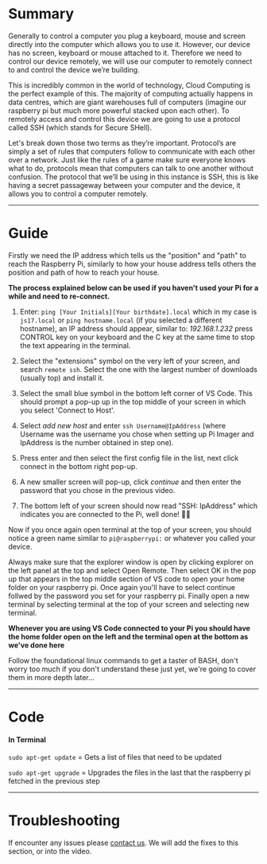 # Summary
Generally to control a computer you plug a keyboard, mouse and screen directly into the computer which allows you to use it. However, our device has no screen, keyboard or mouse attached to it. Therefore we need to control our device remotely, we will use our computer to remotely connect to and control the device we’re building. 

This is incredibly common in the world of technology, Cloud Computing is the perfect example of this. The majority of computing actually happens in data centres, which are giant warehouses full of computers (imagine our raspberry pi but much more powerful stacked upon each other). To remotely access and control this device we are going to use a protocol called SSH (which stands for Secure SHell). 

Let's break down those two terms as they’re important. Protocol’s are simply a set of rules that computers follow to communicate with each other over a network. Just like the rules of a game make sure everyone knows what to do, protocols mean that computers can talk to one another without confusion. The protocol that we’ll be using in this instance is SSH, this is like having a secret passageway between your computer and the device, it allows you to control a computer remotely.

---
# Guide
Firstly we need the IP address which tells us the "position" and "path" to reach the Raspberry Pi, similarly to how your house address tells others the position and path of how to reach your house.

**The process explained below can be used if you haven't used your Pi for a while and need to re-connect.**

1. Enter: `ping [Your Initials][Your birthdate].local` which in my case is `js17.local` or `ping hostname.local` (if you selected a different hostname), an IP address should appear, similar to: *192.168.1.232* press CONTROL key on your keyboard and the C key at the same time to stop the text appearing in the terminal.

2. Select the "extensions" symbol on the very left of your screen, and search `remote ssh`. Select the one with the largest number of downloads (usually top) and install it.

3. Select the small blue symbol in the bottom left corner of VS Code. This should prompt a pop-up up in the top middle of your screen in which you select 'Connect to Host'.

4. Select *add new host* and enter `ssh Username@IpAddress` (where Username was the username you chose when setting up Pi Imager and IpAddress is the number obtained in step one).

5. Press enter and then select the first config file in the list, next click connect in the bottom right pop-up.

6. A new smaller screen will pop-up, click *continue* and then enter the password that you chose in the previous video.

7. The bottom left of your screen should now read "SSH: IpAddress" which indicates you are connected to the Pi, well done! 🎉👏

Now if you once again open terminal at the top of your screen, you should notice a green name similar to `pi@raspberrypi:` or whatever you called your device.

Always make sure that the explorer window is open by clicking explorer on the left panel at the top and select Open Remote. Then select OK in the pop up that appears in the top middle section of VS code to open your home folder on your raspberry pi. Once again you'll have to select continue follwed by the password you set for your raspberry pi. Finally open a new terminal by selecting terminal at the top of your screen and selecting new terminal.

**Whenever you are using VS Code connected to your Pi you should have the home folder open on the left and the terminal open at the bottom as we've done here**

Follow the foundational linux commands to get a taster of BASH, don't worry too much if you don't understand these just yet, we're going to cover them in more depth later...


---
# Code
#### In Terminal
`sudo apt-get update` = Gets a list of files that need to be updated

`sudo apt-get upgrade` = Upgrades the files in the last that the raspberry pi fetched in the previous step

---
# Troubleshooting
If encounter any issues please [contact us](https://jambyte.io/contact). We will add the fixes to this section, or into the video.